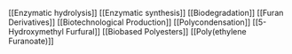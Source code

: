 [[Enzymatic hydrolysis]]
[[Enzymatic synthesis]]
[[Biodegradation]]
[[Furan Derivatives]]
[[Biotechnological Production]]
[[Polycondensation]]
[[5-Hydroxymethyl Furfural]]
[[Biobased Polyesters]]
[[Poly(ethylene Furanoate)]]
